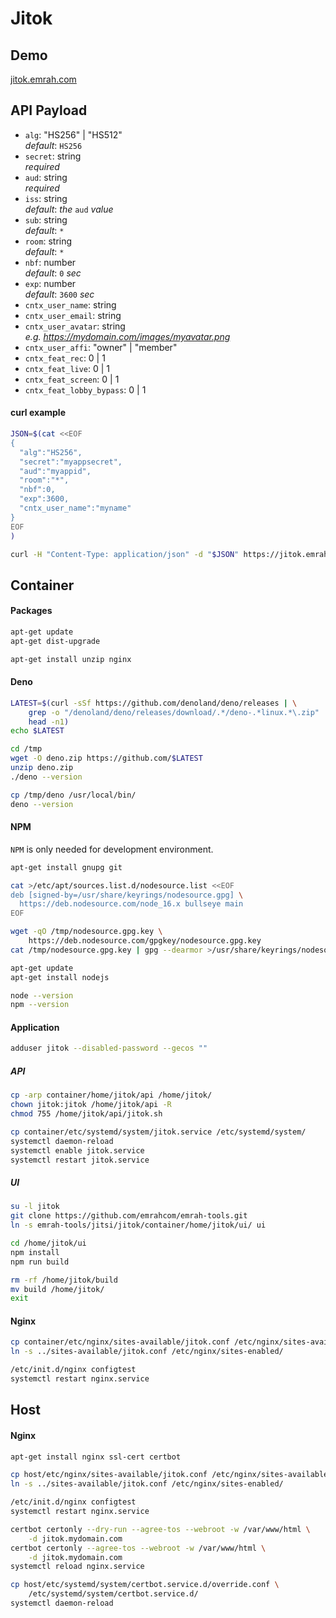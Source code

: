 # Jitok

## Demo

[jitok.emrah.com](https://jitok.emrah.com/)

## API Payload

- `alg`: "HS256" | "HS512"\
  _default_: `HS256`
- `secret`: string\
  _required_
- `aud`: string\
  _required_
- `iss`: string\
  _default_: _the_ `aud` _value_
- `sub`: string\
  _default_: `*`
- `room`: string\
  _default_: `*`
- `nbf`: number\
  _default_: `0` _sec_
- `exp`: number\
  _default_: `3600` _sec_
- `cntx_user_name`: string
- `cntx_user_email`: string
- `cntx_user_avatar`: string\
  _e.g. https://mydomain.com/images/myavatar.png_
- `cntx_user_affi`: "owner" | "member"
- `cntx_feat_rec`: 0 | 1
- `cntx_feat_live`: 0 | 1
- `cntx_feat_screen`: 0 | 1
- `cntx_feat_lobby_bypass`: 0 | 1

#### curl example

```bash
JSON=$(cat <<EOF
{
  "alg":"HS256",
  "secret":"myappsecret",
  "aud":"myappid",
  "room":"*",
  "nbf":0,
  "exp":3600,
  "cntx_user_name":"myname"
}
EOF
)

curl -H "Content-Type: application/json" -d "$JSON" https://jitok.emrah.com/api
```

## Container

#### Packages

```bash
apt-get update
apt-get dist-upgrade

apt-get install unzip nginx
```

#### Deno

```bash
LATEST=$(curl -sSf https://github.com/denoland/deno/releases | \
    grep -o "/denoland/deno/releases/download/.*/deno-.*linux.*\.zip" | \
    head -n1)
echo $LATEST

cd /tmp
wget -O deno.zip https://github.com/$LATEST
unzip deno.zip
./deno --version

cp /tmp/deno /usr/local/bin/
deno --version
```

#### NPM

`NPM` is only needed for development environment.

```bash
apt-get install gnupg git

cat >/etc/apt/sources.list.d/nodesource.list <<EOF
deb [signed-by=/usr/share/keyrings/nodesource.gpg] \
  https://deb.nodesource.com/node_16.x bullseye main
EOF

wget -qO /tmp/nodesource.gpg.key \
    https://deb.nodesource.com/gpgkey/nodesource.gpg.key
cat /tmp/nodesource.gpg.key | gpg --dearmor >/usr/share/keyrings/nodesource.gpg

apt-get update
apt-get install nodejs

node --version
npm --version
```

#### Application

```bash
adduser jitok --disabled-password --gecos ""
```

##### API

```bash
cp -arp container/home/jitok/api /home/jitok/
chown jitok:jitok /home/jitok/api -R
chmod 755 /home/jitok/api/jitok.sh

cp container/etc/systemd/system/jitok.service /etc/systemd/system/
systemctl daemon-reload
systemctl enable jitok.service
systemctl restart jitok.service
```

##### UI

```bash
su -l jitok
git clone https://github.com/emrahcom/emrah-tools.git
ln -s emrah-tools/jitsi/jitok/container/home/jitok/ui/ ui

cd /home/jitok/ui
npm install
npm run build

rm -rf /home/jitok/build
mv build /home/jitok/
exit
```

#### Nginx

```bash
cp container/etc/nginx/sites-available/jitok.conf /etc/nginx/sites-available/
ln -s ../sites-available/jitok.conf /etc/nginx/sites-enabled/

/etc/init.d/nginx configtest
systemctl restart nginx.service
```

## Host

#### Nginx

```bash
apt-get install nginx ssl-cert certbot

cp host/etc/nginx/sites-available/jitok.conf /etc/nginx/sites-available/
ln -s ../sites-available/jitok.conf /etc/nginx/sites-enabled/

/etc/init.d/nginx configtest
systemctl restart nginx.service

certbot certonly --dry-run --agree-tos --webroot -w /var/www/html \
    -d jitok.mydomain.com
certbot certonly --agree-tos --webroot -w /var/www/html \
    -d jitok.mydomain.com
systemctl reload nginx.service

cp host/etc/systemd/system/certbot.service.d/override.conf \
    /etc/systemd/system/certbot.service.d/
systemctl daemon-reload
```
